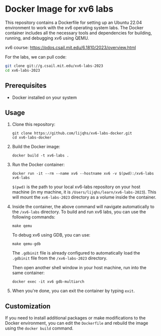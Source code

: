 # Docker Image for xv6 labs

This repository contains a Dockerfile for setting up an Ubuntu 22.04 environment to work with the xv6 operating system labs. The Docker container includes all the necessary tools and dependencies for building, running, and debugging xv6 using QEMU.

xv6 course: https://pdos.csail.mit.edu/6.1810/2023/overview.html

For the labs, we can pull code:

```sh
git clone git://g.csail.mit.edu/xv6-labs-2023
cd xv6-labs-2023
```

## Prerequisites

- Docker installed on your system

## Usage

1. Clone this repository:

   ```
   git clone https://github.com/lijqhs/xv6-labs-docker.git
   cd xv6-labs-docker
   ```

2. Build the Docker image:

   ```
   docker build -t xv6-labs .
   ```

3. Run the Docker container:

   ```
   docker run -it --rm --name xv6 --hostname xv6 -v $(pwd):/xv6-labs xv6-labs
   ```

   `$(pwd)` is the path to your local xv6-labs repository on your host machine (in my machine, it is `/Users/lijqhs/learn/xv6-labs-2023`). This will mount the `xv6-labs-2023` directory as a volume inside the container.

4. Inside the container, the above command will navigate automatically to the `/xv6-labs` directory. To build and run xv6 labs, you can use the following commands:

   ```
   make qemu
   ```

   To debug xv6 using GDB, you can use:

   ```
   make qemu-gdb
   ```

   The `.gdbinit` file is already configured to automatically load the `.gdbinit` file from the `/xv6-labs-2023` directory.

   Then open another shell window in your host machine, run into the same container:

   ```
   docker exec -it xv6 gdb-multiarch
   ```

5. When you're done, you can exit the container by typing `exit`.

## Customization

If you need to install additional packages or make modifications to the Docker environment, you can edit the `Dockerfile` and rebuild the image using the `docker build` command.
